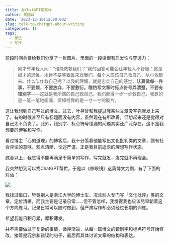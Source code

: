 ```yaml
---
title: 与ChatGPT聊写作
author: 黄国政
date: '2023-12-10T12:00:00Z'
slug: talk-to-chatgpt-about-writing
categories: []
tags:
  - 想法
  - 写作
---
```


<!--more-->

前段时间兵哥给我们分享了一张图片，里面的一段话很有启发性与穿透力：

> 刚才有年轻人问：“谁能救救我们？”我的回答可能会让年轻人不舒服：这是奴才的思维。永远不要等着谁来救我们。每个人应该自己救自己，从小救起来。什么叫作救自己呢？以我的理解，就是忠实自己的感觉，**认真做每一件事，不要烦，不要放弃，不要敷衍。哪怕写文章时标点符号弄清楚，不要有错别字**——这就是我所谓的自己救自己。我们都得一步一步救自己，我靠的是一笔一笔地画画，贾樟柯靠的是一寸一寸的胶片。

这让我想到自己写过的博文。过去，叶寻曾和我[提过]((https://github.com/residualsun1/Residualsun/discussions/17))我某些文章没写完就发上来了，有的时候甚至只有标题而没有内容，虽然现在有所改善，但想起来还是觉得对自己太不负责了。此外，错别字、标点符号错漏的问题其实还广泛存在。这不是我想要的博客和写作。

看过博主「心的道理」的博客后，我十分羡慕他能写出文化批判类的文章，颇有社会评论的意味，观点清晰、论述严谨，正是我目前追求的理想写作状态。

综合以上，我觉得不能再满足于简单的写作，写完就发，发完就不再理会。

我突然想到可以找ChatGPT帮忙，于是以《修眼镜》这篇博文为例，有了下面的对话：

![](https://cdn.jsdelivr.net/gh/residualsun1/blog-static/images/2023/12/12-10-talk-to-chatgpt.png)

我找过借口，毕竟别人是浙江大学的博士生，况且别人专门写「文化批评」类的文章，定位清晰，而我主要是记录日常……但不管怎样，我觉得我也应该尽早朝着这个方向练习。记录日常可以随时做到，但严肃写作却必须经过长期的训练。

希望我能日积月累，厚积薄发。

并不需要做过于复杂的事情，循序渐进，从每一篇博文的错别字和标点符号开始修改，接着是冗余和错误的句子，最后再具体讨论文章的结构和表达。